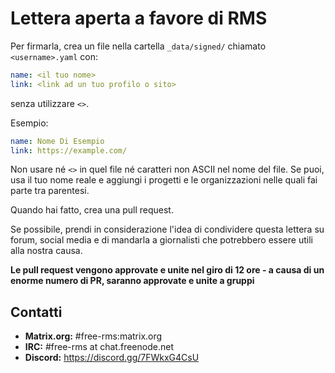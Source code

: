 # Lettera aperta a favore di RMS
Per firmarla, crea un file nella cartella `_data/signed/` chiamato `<username>.yaml` con:

```yaml
name: <il tuo nome>
link: <link ad un tuo profilo o sito>
```

senza utilizzare `<>`.

Esempio:
```yaml
name: Nome Di Esempio
link: https://example.com/
```

Non usare né `<>` in quel file né caratteri non ASCII nel nome del file.
Se puoi, usa il tuo nome reale e aggiungi i progetti e le organizzazioni nelle quali fai parte tra parentesi.

Quando hai fatto, crea una pull request.

Se possibile, prendi in considerazione l'idea di condividere questa lettera su forum, social media e di mandarla a giornalisti che potrebbero essere utili alla nostra causa.

**Le pull request vengono approvate e unite nel giro di 12 ore - a causa di un enorme numero di PR, saranno approvate e unite a gruppi**

## Contatti

- **Matrix.org:** #free-rms:matrix.org
- **IRC:** #free-rms at chat.freenode.net
- **Discord:** https://discord.gg/7FWkxG4CsU
